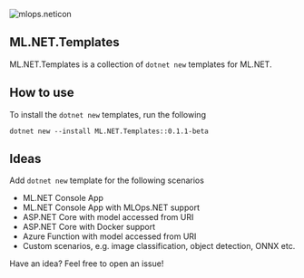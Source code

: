 ![mlops.neticon](https://img.shields.io/nuget/v/ML.NET.Templates.svg)

## ML.NET.Templates
ML.NET.Templates is a collection of `dotnet new` templates for ML.NET.

## How to use
To install the `dotnet new` templates, run the following
```
dotnet new --install ML.NET.Templates::0.1.1-beta
```

## Ideas
Add `dotnet new` template for the following scenarios

- ML.NET Console App
- ML.NET Console App with MLOps.NET support
- ASP.NET Core with model accessed from URI
- ASP.NET Core with Docker support
- Azure Function with model accessed from URI
- Custom scenarios, e.g. image classification, object detection, ONNX etc.

Have an idea? Feel free to open an issue!
